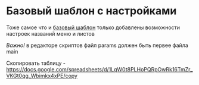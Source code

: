 # Базовый шаблон c настройками

Тоже самое что и [базовый шаблон](/templates/base)
только добавлены возможности настроек названий меню и листов 

*Важно!*
в редакторе скриптов файл params должен быть первее файла main



Скопировать таблицу - https://docs.google.com/spreadsheets/d/1LqW0t8PLHoPQRpOwRk16TmZr_VKGt0qg_Wbimkx4xPE/copy
